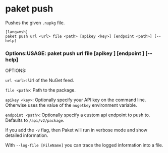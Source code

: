 # paket push

Pushes the given `.nupkg` file.

    [lang=msh]
    paket push url <url> file <path> [apikey <key>] [endpoint <path>] [--help]

### Options:USAGE: paket push url <url> file <path> [apikey <key>] [endpoint <path>] [--help]

OPTIONS:


  `url <url>`: Url of the NuGet feed.

  `file <path>`: Path to the package.

  `apikey <key>`: Optionally specify your API key on the command line. Otherwise uses the value of the `nugetkey` environment variable.

  `endpoint <path>`: Optionally specify a custom api endpoint to push to. Defaults to `/api/v2/package`.

If you add the `-v` flag, then Paket will run in verbose mode and show detailed information.

With `--log-file [FileName]` you can trace the logged information into a file.

